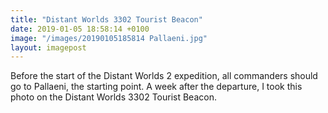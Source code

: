 ```yaml
---
title: "Distant Worlds 3302 Tourist Beacon"
date: 2019-01-05 18:58:14 +0100
image: "/images/20190105185814 Pallaeni.jpg"
layout: imagepost
---
```


Before the start of the Distant Worlds 2 expedition, all commanders should go to Pallaeni, the starting point. A week after the departure, I took this photo on the Distant Worlds 3302 Tourist Beacon.